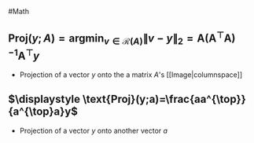 #Math 
## $\displaystyle \mathrm{Proj}(y;A)=\text{argmin}_{v\in \mathcal{R}(A)}\lVert v-y\rVert_{2}=\mathbf{A}(\mathbf{A}^{\top}\mathbf{A})^{-1}\mathbf{A}^{\top}y$
* Projection of a vector $\displaystyle y$ onto the a matrix $\displaystyle A$'s [[Image|columnspace]]
## $\displaystyle \text{Proj}(y;a)=\frac{aa^{\top}}{a^{\top}a}y$
* Projection of a vector $\displaystyle y$ onto another vector $\displaystyle a$